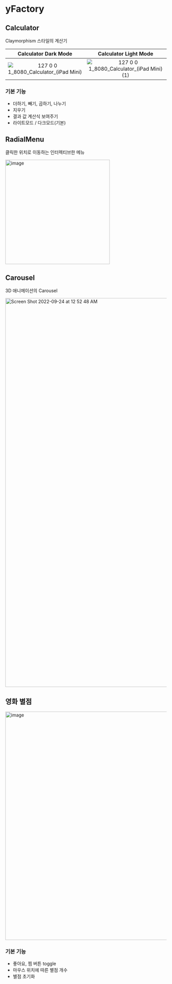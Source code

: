 # yFactory

## Calculator
Claymorphism 스타일의 계산기

Calculator Dark Mode             |  Calculator Light Mode
:-------------------------:|:-------------------------:
![127 0 0 1_8080_Calculator_(iPad Mini)](https://user-images.githubusercontent.com/38209966/185796395-7188f3e8-df27-49e8-9ea9-8eb1f01ca34c.png) |  ![127 0 0 1_8080_Calculator_(iPad Mini) (1)](https://user-images.githubusercontent.com/38209966/185796389-15135acb-5e2a-4981-80ed-fecdf3afd4ae.png)

### 기본 기능
* 더하기, 빼기, 곱하기, 나누기
* 지우기
* 결과 값 계산식 보여주기
* 라이트모드 / 다크모드(기본)

## RadialMenu
클릭한 위치로 이동하는 인터렉티브한 메뉴

<img width="326" alt="image" src="https://user-images.githubusercontent.com/38209966/192001499-8ba67153-4580-4a0c-b1e7-6314afc163d4.png">

## Carousel
3D 애니메이션의 Carousel

<img width="1214" alt="Screen Shot 2022-09-24 at 12 52 48 AM" src="https://user-images.githubusercontent.com/38209966/192002018-96f8c41b-0b1c-4cda-a3ec-97065ff7332a.png">

## 영화 별점
<img width="713" alt="image" src="https://user-images.githubusercontent.com/38209966/191999800-07bffe4b-a3f2-467e-949e-69c0054273e0.png">

### 기본 기능
* 좋아요, 찜 버튼 toggle
* 마우스 위치에 따른 별점 개수
* 별점 초기화
